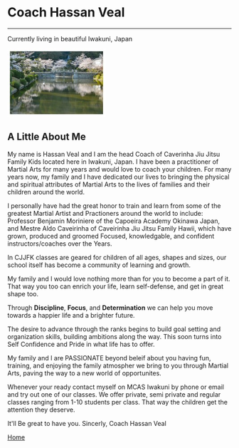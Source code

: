 # Coach Hassan Veal

---

Currently living in beautiful Iwakuni, Japan

![kikko park](https://github.com/BLUEBJJ/bluebjj.github.io/blob/master/Kikko%20park.jpg)

## A Little About Me

My name is Hassan Veal and I am the head Coach of Caverinha Jiu Jitsu Family Kids located here in Iwakuni, Japan. I have been a practitioner of Martial Arts for many years and would love to coach your children. For many years now, my family and I have dedicated our lives to bringing the physical and spiritual attributes of Martial Arts to the lives of families and their children around the world.

I personally have had the great honor to train and learn from some of the greatest Martial Artist and Practioners around the world to include: Professor Benjamin Moriniere of the Capoeira Academy Okinawa Japan, and Mestre Aldo Caveirinha of Caveirinha Jiu Jitsu Family Hawii, which have grown, produced and groomed Focused, knowledgable, and confident instructors/coaches over the Years. 

In CJJFK classes are geared for children of all ages, shapes and sizes, our school itself has become a community of learning and growth. 

My family and I would love nothing more than for you to become a part of it. That way you too can enrich your life, learn self-defense, and get in great shape too. 

Through **Discipline**, **Focus**, and **Determination** we can help you move towards a happier life and a brighter future.

The desire to advance through the ranks begins to build goal setting and organization skills, building ambitions along the way. This soon turns into Self Confidence and Pride in what life has to offer.

My family and I are PASSIONATE beyond beleif about you having fun, training, and enjoying the family atmospher we bring to you through Martial Arts, paving the way to a new world of opportunites.

Whenever your ready contact myself on MCAS Iwakuni by phone or email and try out one of our classes. We offer private, semi private and regular classes ranging from 1-10 students per class. That way the children get the attention they deserve. 

It'll Be great to have you.
Sincerly,
Coach Hassan Veal

[Home](https://bluebjj.github.io/index "Home")
